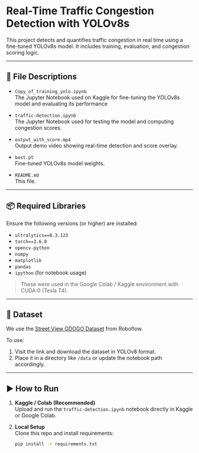# Real-Time Traffic Congestion Detection with YOLOv8s

This project detects and quantifies traffic congestion in real time using a fine-tuned YOLOv8s model. It includes training, evaluation, and congestion scoring logic.

---

## 📁 File Descriptions

- `Copy_of_training_yolo.ipynb`  
  The Jupyter Notebook used on Kaggle for fine-tuning the YOLOv8s model and evaluating its performance
  
- `traffic-detection.ipynb`  
  The Jupyter Notebook used for testing the model and computing congestion scores.

- `output_with_score.mp4`  
  Output demo video showing real-time detection and score overlay.

- `best.pt`  
  Fine-tuned YOLOv8s model weights.
  
- `README.md`  
  This file.

---

## 📦 Required Libraries

Ensure the following versions (or higher) are installed:

- `ultralytics==8.3.123`
- `torch==2.6.0`
- `opencv-python`
- `numpy`
- `matplotlib`
- `pandas`
- `ipython` (for notebook usage)

> These were used in the Google Colab / Kaggle environment with CUDA:0 (Tesla T4).

---

## 📂 Dataset

We use the [Street View GDOGO Dataset](https://universe.roboflow.com/fsmvu/street-view-gdogo/dataset/1) from Roboflow.

To use:
1. Visit the link and download the dataset in YOLOv8 format.
2. Place it in a directory like `/data` or update the notebook path accordingly.

---

## ▶️ How to Run

1. **Kaggle / Colab (Recommended)**  
   Upload and run the `traffic-detection.ipynb` notebook directly in Kaggle or Google Colab.

2. **Local Setup**  
   Clone this repo and install requirements:
   ```bash
   pip install -r requirements.txt
